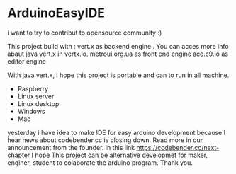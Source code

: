 # ArduinoEasyIDE
i want to try to contribut to opensource community :)

This project build with :
vert.x as backend engine . You can acces more info abaut java vert.x  in vertx.io.
metroui.org.ua as front end engine
ace.c9.io as editor engine

With java vert.x, I hope this project is portable and can to run in all machine.
- Raspberry
- Linux server
- Linux desktop
- Windows
- Mac


yesterday i have idea to make IDE for easy arduino development because
I hear news about  codebender.cc is closing down. Read more in our announcement from the founder.
in this link  https://codebender.cc/next-chapter
I hope This project can be alternative developmet for maker, enginer, student to colaborate the arduino program.
Thank you.


